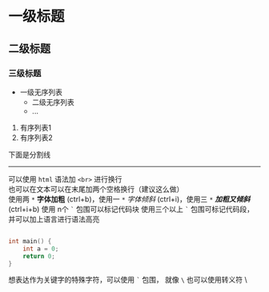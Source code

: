 
# 一级标题
## 二级标题
### 三级标题

- 一级无序列表
  - 二级无序列表
  - ...

1. 有序列表1
2. 有序列表2

下面是分割线

---

可以使用 `html` 语法加 `<br>` 进行换行 <br>也可以在文本可以在末尾加两个空格换行（建议这么做）  
使用两 `*` **字体加粗** (ctrl+b)，使用一 `*` *字体倾斜* (ctrl+i)，使用三 `*` ***加粗又倾斜*** (ctrl+i+b)
使用 n个 `` ` `` 包围可以标记代码块 使用三个以上 `` ` `` 包围可标记代码段，并可以加上语言进行语法高亮

```cpp

int main() {
    int a = 0;
    return 0;
}
```
想表达作为关键字的特殊字符，可以使用 `` ` `` 包围， 就像 `\` 也可以使用转义符 \\












